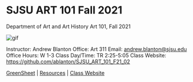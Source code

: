 **SJSU ART 101 Fall 2021**
======================
Department of Art and Art History
Art 101, Fall 2021

![gif](https://i.imgur.com/pS5lIDd.gif)

Instructor: Andrew Blanton
Office: Art 311
Email: andrew.blanton@sjsu.edu
Office Hours: W 1-3
Class Day/Time: TR 2:25-5:05
Class Website: https://github.com/ablanton/SJSU_ART_101_F21_02

[GreenSheet](https://github.com/ablanton/SJSU_ART_101_F21_02/blob/master/GREENSHEET.md)
| [Resources](https://github.com/ablanton/SJSU_ART_101_F21_02/blob/master/RESOURCES.md)
| [Class Website](https://github.com/ablanton/SJSU_ART_101_F21_02)
